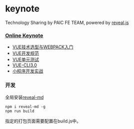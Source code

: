 # keynote
Technology Sharing by PAIC FE TEAM, powered by [reveal.js](https://github.com/hakimel/reveal.js)

### [Online Keynote](https://paicfe.github.io/keynote/web/#/)

- [VUE技术选型与WEBPACK入门](https://paicfe.github.io/keynote/web/vue-startup.html#/)
- [VUE开发规范](https://paicfe.github.io/keynote/web/vue-specification.html#/)
- [VUE单元测试](https://paicfe.github.io/keynote/web/vue-test.html#/)
- [VUE-CLI3.0](https://paicfe.github.io/keynote/web/vue-cli.html#/)
- [小程序开发实战](https://paicfe.github.io/keynote/web/weapp.html#/)

### 开发

全局安装[reveal-md](https://github.com/webpro/reveal-md)

```
npm i reveal-md -g
npm run build
```

指定的打包页面需要配置在build.js中。


